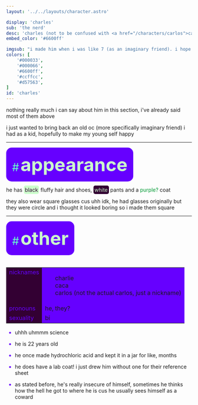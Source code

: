 ```yaml
---
layout: '../../layouts/character.astro'

display: 'charles'
sub: 'the nerd'
desc: 'charles (not to be confused with <a href="/characters/carlos">carlos</a>) is a nerdy boy who likes science, but is really insecure of himself'
embed_color: '#6600ff'

imgsub: "i made him when i was like 7 (as an imaginary friend). i hope he likes his new appearance and home."
colors: [
    '#000033',
    '#000066',
    '#6600ff',
    '#ccffcc',
    '#d57563',
]
id: 'charles'
---
```

<style>
    :root {
        --header-color: #003;
        --header-logo-color-1: #cfc;
        --header-logo-color-2: #60f;

        --col-bright: #cfc;
        --col-light: #6fc;
        --col-main: #60f;
        --col-dim: #609;
        --col-dark: #303;

        --col-bg: #303;
        --col-char-bg: #60c;

        --col-link: #60f;
        --col-link-hover: #6fc
    }    

    td {
        background-color: var(--col-main);
    }

    td.name {
        background-color: var(--col-dark);
        color: var(--col-main);
        box-shadow: unset;
        align-content: start;
    }

    li::marker {
        color: var(--col-main);  
    }
    
    .white {
        color: var(--col-bright);
        background-color: var(--col-dark);
        padding: 3px;
        border-radius: 5px;
    }

    .black {
        color: var(--col-dark);
        background-color: var(--col-bright);
        padding: 3px;
        border-radius: 5px;
    }
</style>

nothing really much i can say about him in this section, i've already said most of them above

i just wanted to bring back an old oc (more specifically imaginary friend) i had as a kid, hopefully to make my young self happy

<hr>
<section id="appearance" style="text-align: left">

<div style="background-color: var(--col-main); padding: 16px; border-radius: 15px; width: fit-content;">
<a style="text-decoration: none;" href="#appearance">
<span style="font-size: 30px; color: var(--col-light)">#</span>
<span style="font-weight: bolder; font-size: 50px; margin: 0; margin-top: 30px; color: var(--col-bright)">
appearance
</span>
</a>
</div>

he has <span class="black">black</span> fluffy hair and shoes, <span class="white">white</span> pants and a <span style="color: #093">purple?</span> coat

they also wear square glasses cus uhh idk, he had glasses originally but they were circle and i thought it looked boring so i made them square

</section>

<hr>
<section id="other" style="text-align: left">

<div style="background-color: var(--col-main); padding: 16px; border-radius: 15px; width: fit-content;">
<a style="text-decoration: none;" href="#other">
<span style="font-size: 30px; color: var(--col-light)">#</span>
<span style="font-weight: bolder; font-size: 50px; margin: 0; margin-top: 30px; color: var(--col-bright)">
other
</span>
</a>
</div>

<br>
<table>

<tr>
    <td class="name">nicknames</td>
    <td>

- charlie
- caca
- carlos (not the actual carlos, just a nickname)

</td>
</tr>

<tr>
    <td class="name">pronouns</td>
    <td>he, they?</td>
</tr>
<tr>
    <td class="name">sexuality</td>
    <td>bi</td>
</tr>

</table>

- uhhh uhmmm science

- he is 22 years old

- he once made hydrochloric acid and kept it in a jar for like, months

- he does have a lab coat! i just drew him without one for their reference sheet

- as stated before, he's really insecure of himself, sometimes he thinks how the hell he got to where he is cus he usually sees himself as a coward

</section>